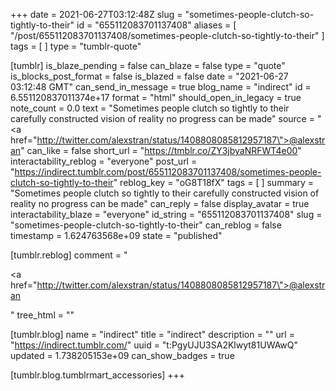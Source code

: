 +++
date = 2021-06-27T03:12:48Z
slug = "sometimes-people-clutch-so-tightly-to-their"
id = "655112083701137408"
aliases = [ "/post/655112083701137408/sometimes-people-clutch-so-tightly-to-their" ]
tags = [ ]
type = "tumblr-quote"

[tumblr]
is_blaze_pending = false
can_blaze = false
type = "quote"
is_blocks_post_format = false
is_blazed = false
date = "2021-06-27 03:12:48 GMT"
can_send_in_message = true
blog_name = "indirect"
id = 6.551120837011374e+17
format = "html"
should_open_in_legacy = true
note_count = 0.0
text = "Sometimes people clutch so tightly to their carefully constructed vision of reality no progress can be made"
source = "<a href=\"http://twitter.com/alexstran/status/1408808085812957187\">@alexstran</a>"
can_like = false
short_url = "https://tmblr.co/ZY3jbyaNRFWT4e00"
interactability_reblog = "everyone"
post_url = "https://indirect.tumblr.com/post/655112083701137408/sometimes-people-clutch-so-tightly-to-their"
reblog_key = "oG8T18fX"
tags = [ ]
summary = "Sometimes people clutch so tightly to their carefully constructed vision of reality no progress can be made"
can_reply = false
display_avatar = true
interactability_blaze = "everyone"
id_string = "655112083701137408"
slug = "sometimes-people-clutch-so-tightly-to-their"
can_reblog = false
timestamp = 1.624763568e+09
state = "published"

[tumblr.reblog]
comment = "<p><a href=\"http://twitter.com/alexstran/status/1408808085812957187\">@alexstran</a></p>"
tree_html = ""

[tumblr.blog]
name = "indirect"
title = "indirect"
description = ""
url = "https://indirect.tumblr.com/"
uuid = "t:PgyUJU3SA2Klwyt81UWAwQ"
updated = 1.738205153e+09
can_show_badges = true

[tumblr.blog.tumblrmart_accessories]
+++
